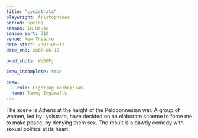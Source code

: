 ```yaml
---
title: "Lysistrata"
playwright: Aristophanes
period: Spring
season: In House
season_sort: 310
venue: New Theatre
date_start: 2007-06-12
date_end: 2007-06-15

prod_shots: Wq6GPj

crew_incomplete: true 

crew:
  - role: Lighting Technician
  name: Tammy Ingamells
---
```


The scene is Athens at the height of the Peloponnesian war. A group of women, led by Lysistrata, have decided on an elaborate scheme to force me to make peace, by denying them sex. The result is a bawdy comedy with sexual politics at its heart.
